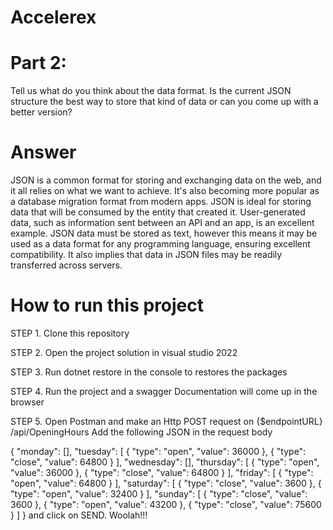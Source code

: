 # Accelerex
# Part 2:
Tell us what do you think about the data format. Is the current JSON structure the best 
way to store that kind of data or can you come up with a better version?

# Answer
JSON is a common format for storing and exchanging data on the web, and it all relies on what we want to achieve. 
It's also becoming more popular as a database migration format from modern apps. 
JSON is ideal for storing data that will be consumed by the entity that created it. 
User-generated data, such as information sent between an API and an app, is an excellent example. 
JSON data must be stored as text, however this means it may be used as a data format for any programming language, ensuring excellent compatibility. 
It also implies that data in JSON files may be readily transferred across servers.

# How to run this project
STEP 1. Clone this repository

STEP 2. Open the project solution in visual studio 2022

STEP 3. Run dotnet restore in the console to restores the packages

STEP 4. Run the project and a swagger Documentation will come up in the browser

STEP 5. Open Postman and make an Http POST request on {$endpointURL}​/api​/OpeningHours
Add the following JSON in the request body

{
    "monday": [],
    "tuesday": [
        {
            "type": "open",
            "value": 36000
        },
        {
            "type": "close",
            "value": 64800
        }
    ],
    "wednesday": [],
    "thursday": [
        {
            "type": "open",
            "value": 36000
        },
        {
            "type": "close",
            "value": 64800
        }
    ],
    "friday": [
        {
            "type": "open",
            "value": 64800 
        }
    ],
    "saturday": [
        {
            "type": "close",
            "value": 3600
        },
        {
            "type": "open",
            "value": 32400
        }
    ],
    "sunday": [
        {
            "type": "close",
            "value": 3600
        },
        {
            "type": "open",
            "value": 43200
        },
        {
            "type": "close",
            "value": 75600
        }
    ]
}
and click on SEND.
Woolah!!! 
